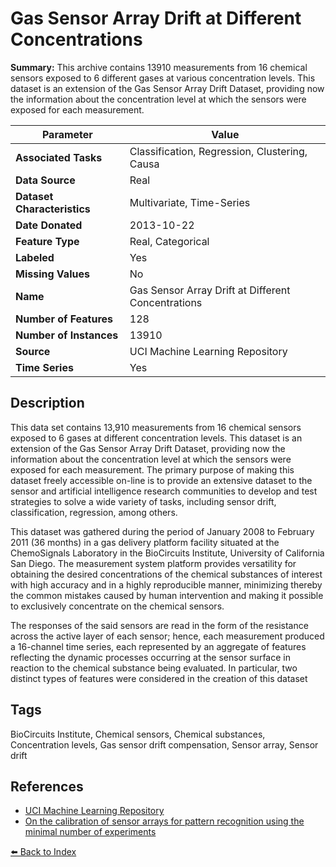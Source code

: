 # Gas Sensor Array Drift at Different Concentrations

**Summary:** This archive contains 13910 measurements from 16 chemical sensors exposed to 6 different gases at various concentration levels. This dataset is an extension of the Gas Sensor Array Drift Dataset, providing now the information about the concentration level at which the sensors were exposed for each measurement.

| Parameter | Value |
| --- | --- |
| **Associated Tasks** | Classification, Regression, Clustering, Causa |
| **Data Source** | Real |
| **Dataset Characteristics** | Multivariate, Time-Series |
| **Date Donated** | 2013-10-22 |
| **Feature Type** | Real, Categorical |
| **Labeled** | Yes |
| **Missing Values** | No |
| **Name** | Gas Sensor Array Drift at Different Concentrations |
| **Number of Features** | 128 |
| **Number of Instances** | 13910 |
| **Source** | UCI Machine Learning Repository |
| **Time Series** | Yes |

## Description

This data set contains 13,910 measurements from 16 chemical sensors exposed to 6 gases at different concentration levels. This dataset is an extension of the Gas Sensor Array Drift Dataset, providing now the information about the concentration level at which the sensors were exposed for each measurement. The primary purpose of making this dataset freely accessible on-line is to provide an extensive dataset to the sensor and artificial intelligence research communities to develop and test strategies to solve a wide variety of tasks, including sensor drift, classification, regression, among others.

This dataset was gathered during the period of January 2008 to February 2011 (36 months) in a gas delivery platform facility situated at the ChemoSignals Laboratory in the BioCircuits Institute, University of California San Diego. The measurement system platform provides versatility for obtaining the desired concentrations of the chemical substances of interest with high accuracy and in a highly reproducible manner, minimizing thereby the common mistakes caused by human intervention and making it possible to exclusively concentrate on the chemical sensors.

The responses of the said sensors are read in the form of the resistance across the active layer of each sensor; hence, each measurement produced a 16-channel time series, each  represented by an aggregate of features reflecting the dynamic processes occurring at the sensor surface in reaction to the chemical substance being evaluated. In particular, two distinct types of features were considered in the creation of this dataset

## Tags

BioCircuits Institute, Chemical sensors, Chemical substances, Concentration levels, Gas sensor drift compensation, Sensor array, Sensor drift

## References

- [UCI Machine Learning Repository](https://archive.ics.uci.edu/dataset/270/gas+sensor+array+drift+dataset+at+different+concentrations)
- [On the calibration of sensor arrays for pattern recognition using the minimal number of experiments](https://www.semanticscholar.org/paper/On-the-calibration-of-sensor-arrays-for-pattern-the-Rodr%C3%ADguez-Luj%C3%A1n-Fonollosa/d963fe1234694fba4048b0951f29dbe9ab7f8923)

[⬅️ Back to Index](../README.md)
